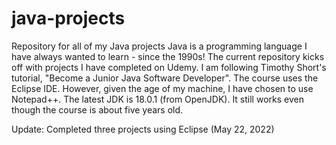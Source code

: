 # java-projects
Repository for all of my Java projects
Java is a programming language I have always wanted to learn - since the 1990s!
The current repository kicks off with projects I have completed on Udemy. I am following Timothy Short's tutorial, "Become a Junior Java Software Developer".
The course uses the Eclipse IDE. However, given the age of my machine, I have chosen to use Notepad++. The latest JDK is 18.0.1 (from OpenJDK). 
It still works even though the course is about five years old.

Update: Completed three projects using Eclipse (May 22, 2022)
